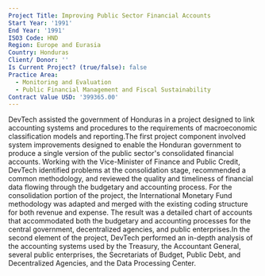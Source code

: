 ```yaml
---
Project Title: Improving Public Sector Financial Accounts
Start Year: '1991'
End Year: '1991'
ISO3 Code: HND
Region: Europe and Eurasia
Country: Honduras
Client/ Donor: ''
Is Current Project? (true/false): false
Practice Area:
  - Monitoring and Evaluation
  - Public Financial Management and Fiscal Sustainability
Contract Value USD: '399365.00'
---
```

DevTech assisted the government of Honduras in a project designed to link accounting systems and procedures to the requirements of macroeconomic classification models and reporting.The first project component involved system improvements designed to enable the Honduran government to produce a single version of the public sector's consolidated financial accounts. Working with the Vice-Minister of Finance and Public Credit, DevTech identified problems at the consolidation stage, recommended a common methodology, and reviewed the quality and timeliness of financial data flowing through the budgetary and accounting process. For the consolidation portion of the project, the International Monetary Fund methodology was adapted and merged with the existing coding structure for both revenue and expense. The result was a detailed chart of accounts that accommodated both the budgetary and accounting processes for the central government, decentralized agencies, and public enterprises.In the second element of the project, DevTech performed an in-depth analysis of the accounting systems used by the Treasury, the Accountant General, several public enterprises, the Secretariats of Budget, Public Debt, and Decentralized Agencies, and the Data Processing Center.